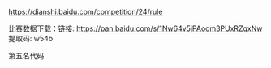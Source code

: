 https://dianshi.baidu.com/competition/24/rule

比赛数据下载：链接: https://pan.baidu.com/s/1Nw64v5jPAoom3PUxRZqxNw 提取码: w54b

第五名代码
